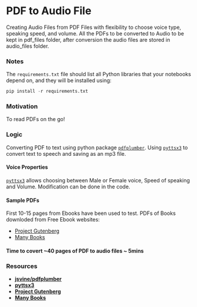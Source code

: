 # PDF to Audio File

Creating Audio Files from PDF Files with flexibility to choose voice type, speaking speed, and volume. 
All the PDFs to be converted to Audio to be kept in pdf_files folder, after conversion the audio files are stored in audio_files folder. 

### Notes
The ```requirements.txt``` file should list all Python libraries that your notebooks depend on, and they will be installed using:

```python
pip install -r requirements.txt
```

### Motivation

To read PDFs on the go!

### Logic
Converting PDF to text using python package [```pdfplumber```](https://github.com/jsvine/pdfplumber). Using [```pyttsx3```](https://pypi.org/project/pyttsx3/) to convert text to speech and saving as an mp3 file. 

#### Voice Properties
[```pyttsx3```](https://pypi.org/project/pyttsx3/) allows choosing between Male or Female voice, Speed of speaking and Volume. Modification can be done in the code.
#### Sample PDFs
First 10-15 pages from Ebooks have been used to test. PDFs of Books downloded from Free Ebook websites:
  - [Project Gutenberg](https://www.gutenberg.org/) 
  - [Many Books](https://manybooks.net/)
  
#### Time to covert ~40 pages of PDF to audio files ~ 5mins

### Resources

- **[jsvine/pdfplumber](https://github.com/jsvine/pdfplumber)**
- **[pyttsx3](https://pypi.org/project/pyttsx3/)**
- **[Project Gutenberg](https://www.gutenberg.org/)**
- **[Many Books](https://manybooks.net/)**

